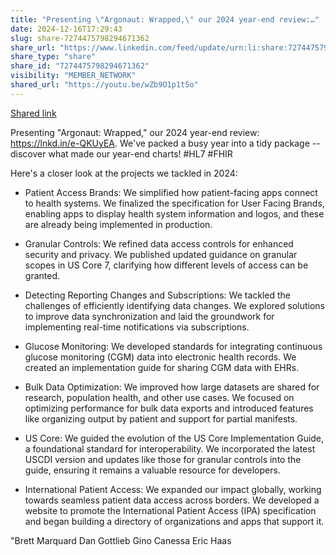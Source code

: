 ```yaml
---
title: "Presenting \"Argonaut: Wrapped,\" our 2024 year-end review:…"
date: 2024-12-16T17:29:43
slug: share-7274475798294671362
share_url: "https://www.linkedin.com/feed/update/urn:li:share:7274475798294671362"
share_type: "share"
share_id: "7274475798294671362"
visibility: "MEMBER_NETWORK"
shared_url: "https://youtu.be/wZb9O1p1tSo"
---
```


[Shared link](https://youtu.be/wZb9O1p1tSo)

Presenting "Argonaut: Wrapped," our 2024 year-end review: https://lnkd.in/e-QKUyEA. We've packed a busy year into a tidy package -- discover what made our year-end charts! #HL7 #FHIR 

Here's a closer look at the projects we tackled in 2024:

*   Patient Access Brands: We simplified how patient-facing apps connect to health systems. We finalized the specification for User Facing Brands, enabling apps to display health system information and logos, and these are already being implemented in production.

*   Granular Controls: We refined data access controls for enhanced security and privacy. We published updated guidance on granular scopes in US Core 7, clarifying how different levels of access can be granted.

*   Detecting Reporting Changes and Subscriptions: We tackled the challenges of efficiently identifying data changes. We explored solutions to improve data synchronization and laid the groundwork for implementing real-time notifications via subscriptions.

*   Glucose Monitoring: We developed standards for integrating continuous glucose monitoring (CGM) data into electronic health records. We created an implementation guide for sharing CGM data with EHRs.

*   Bulk Data Optimization: We improved how large datasets are shared for research, population health, and other use cases. We focused on optimizing performance for bulk data exports and introduced features like organizing output by patient and support for partial manifests.

*   US Core: We guided the evolution of the US Core Implementation Guide, a foundational standard for interoperability. We incorporated the latest USCDI version and updates like those for granular controls into the guide, ensuring it remains a valuable resource for developers.

*   International Patient Access: We expanded our impact globally, working towards seamless patient data access across borders. We developed a website to promote the International Patient Access (IPA) specification and began building a directory of organizations and apps that support it.

"Brett Marquard Dan Gottlieb Gino Canessa Eric Haas
